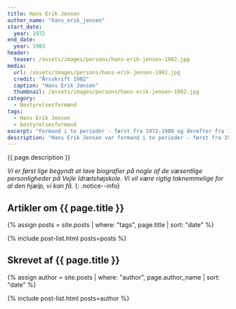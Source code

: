 ```yaml
---
title: Hans Erik Jensen
author_name: "hans_erik_jensen"
start_date: 
  year: 1972
end_date:
  year: 1983
header:
  teaser: /assets/images/persons/hans-erik-jensen-1982.jpg
media: 
  url: /assets/images/persons/hans-erik-jensen-1982.jpg
  credit: "Årsskrift 1982"
  caption: "Hans Erik Jensen"
  thumbnail: /assets/images/persons/hans-erik-jensen-1982.jpg
category:
  - Bestyrelsesformænd
tags:
  - Hans Erik Jensen
  - bestyrelsesformand
excerpt: "Formand i to perioder - først fra 1972-1980 og derefter fra 1981-1983, da Vagn Mikkelsen døde."
description: "Hans Erik Jensen var formand i to perioder - først fra 1972-1980 og derefter fra 1981-1983, da Vagn Mikkelsen døde."
---
```


{{ page.description }}

_Vi er først lige begyndt at lave biografier på nogle af de væsentlige personligheder på Vejle Idrætshøjskole. Vi vil være rigtig taknemmelige for al den hjælp, vi kan få._
{: .notice--info}

## Artikler om {{ page.title }}

{% assign posts = site.posts | where: "tags", page.title | sort: "date" %}

{% include post-list.html posts=posts %}

## Skrevet af {{ page.title }}

{% assign author = site.posts | where: "author", page.author_name | sort: "date" %}

{% include post-list.html posts=author %}
